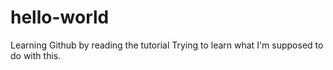# hello-world
Learning Github by reading the tutorial
Trying to learn what I'm supposed to do with this.
